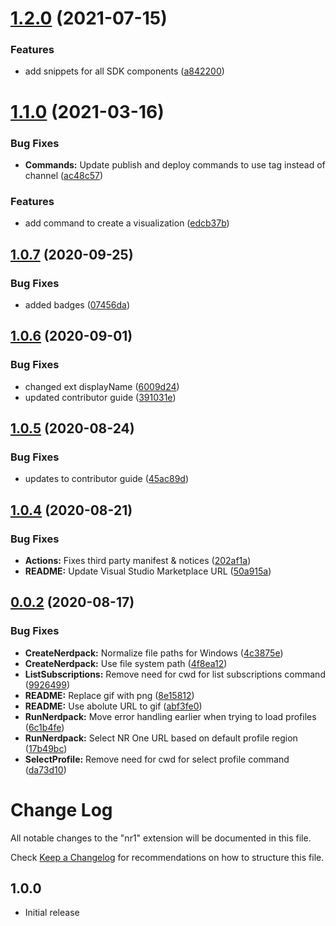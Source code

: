 # [1.2.0](https://github.com/newrelic/nr1-vscode-extension/compare/v1.1.0...v1.2.0) (2021-07-15)


### Features

* add snippets for all SDK components ([a842200](https://github.com/newrelic/nr1-vscode-extension/commit/a84220047e85e5d67193d0ec24c81fefb59c1191))

# [1.1.0](https://github.com/newrelic/nr1-vscode-extension/compare/v1.0.7...v1.1.0) (2021-03-16)


### Bug Fixes

* **Commands:** Update publish and deploy commands to use tag instead of channel ([ac48c57](https://github.com/newrelic/nr1-vscode-extension/commit/ac48c57302bb5b88d9eb32f7f5754a769ac21893))


### Features

* add command to create a visualization ([edcb37b](https://github.com/newrelic/nr1-vscode-extension/commit/edcb37b4df41afe7fb9453104ef1672c4d245d7d))

## [1.0.7](https://github.com/newrelic/nr1-vscode-extension/compare/v1.0.6...v1.0.7) (2020-09-25)


### Bug Fixes

* added badges ([07456da](https://github.com/newrelic/nr1-vscode-extension/commit/07456da1bbe9e53a5506b4fe551630046e593725))

## [1.0.6](https://github.com/newrelic/nr1-vscode-extension/compare/v1.0.5...v1.0.6) (2020-09-01)


### Bug Fixes

* changed ext displayName ([6009d24](https://github.com/newrelic/nr1-vscode-extension/commit/6009d240b3f5940e1a5dc9cd6252914680eb91c7))
* updated contributor guide ([391031e](https://github.com/newrelic/nr1-vscode-extension/commit/391031eff06deb189145099c5c584409b924335e))

## [1.0.5](https://github.com/newrelic/nr1-vscode-extension/compare/v1.0.4...v1.0.5) (2020-08-24)


### Bug Fixes

* updates to contributor guide ([45ac89d](https://github.com/newrelic/nr1-vscode-extension/commit/45ac89da5dde4f9c5e6ff4c061213b67735e8561))

## [1.0.4](https://github.com/newrelic/nr1-vscode-extension/compare/v1.0.3...v1.0.4) (2020-08-21)


### Bug Fixes

* **Actions:** Fixes third party manifest & notices ([202af1a](https://github.com/newrelic/nr1-vscode-extension/commit/202af1af20ccaab55c512cad05945e445fe5d8ff))
* **README:** Update Visual Studio Marketplace URL ([50a915a](https://github.com/newrelic/nr1-vscode-extension/commit/50a915a0de256f8a941ccc2fc4e62283b0c36dd4))

## [0.0.2](https://github.com/newrelic/nr1-vscode-extension/compare/v0.0.1...v0.0.2) (2020-08-17)


### Bug Fixes

* **CreateNerdpack:** Normalize file paths for Windows ([4c3875e](https://github.com/newrelic/nr1-vscode-extension/commit/4c3875e271db794366371ff8630b970a2b226848))
* **CreateNerdpack:** Use file system path ([4f8ea12](https://github.com/newrelic/nr1-vscode-extension/commit/4f8ea12ad9f6ecf7f15c86b0d1461dafe305715f))
* **ListSubscriptions:** Remove need for cwd for list subscriptions command ([9926499](https://github.com/newrelic/nr1-vscode-extension/commit/9926499721b8cefe722620248f7c2ced10d134d0))
* **README:** Replace gif with png ([8e15812](https://github.com/newrelic/nr1-vscode-extension/commit/8e15812fb79173ccf382140152b53a6a7a4753e2))
* **README:** Use abolute URL to gif ([abf3fe0](https://github.com/newrelic/nr1-vscode-extension/commit/abf3fe04ade7ae2c35330b447bfb9ccb8ef83c2c))
* **RunNerdpack:** Move error handling earlier when trying to load profiles ([6c1b4fe](https://github.com/newrelic/nr1-vscode-extension/commit/6c1b4fe33248ed5a79532ae44c3697b7a668da09))
* **RunNerdpack:** Select NR One URL based on default profile region ([17b49bc](https://github.com/newrelic/nr1-vscode-extension/commit/17b49bc2179de318712da6d1d18b8fefbab43073))
* **SelectProfile:** Remove need for cwd for select profile command ([da73d10](https://github.com/newrelic/nr1-vscode-extension/commit/da73d103f3ac7dc36dac9d18f6d0577d9fa40c44))

# Change Log

All notable changes to the "nr1" extension will be documented in this file.

Check [Keep a Changelog](http://keepachangelog.com/) for recommendations on how to structure this file.

## 1.0.0

- Initial release

